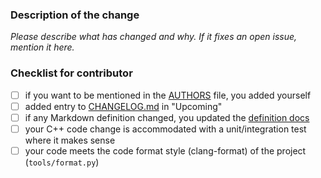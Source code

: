 ### Description of the change

*Please describe what has changed and why. If it fixes an open issue, mention it here.*

### Checklist for contributor

* [ ] if you want to be mentioned in the [AUTHORS](https://github.com/progsource/maddy/blob/master/AUTHORS) file, you added yourself
* [ ] added entry to [CHANGELOG.md](https://github.com/progsource/maddy/blob/master/CHANGELOG.md) in "Upcoming"
* [ ] if any Markdown definition changed, you updated the [definition docs](https://github.com/progsource/maddy/blob/master/docs/definitions.md)
* [ ] your C++ code change is accommodated with a unit/integration test where it makes sense
* [ ] your code meets the code format style (clang-format) of the project (`tools/format.py`)
